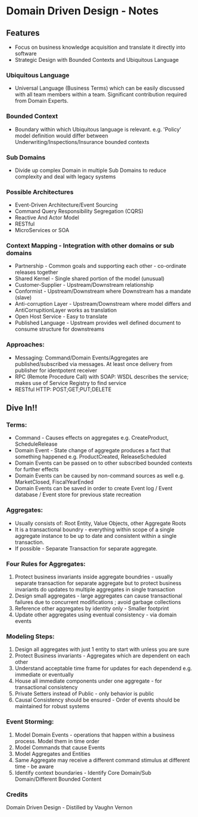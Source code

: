 # Domain Driven Design - Notes

## Features

- Focus on business knowledge acquisition and translate it directly into software
- Strategic Design with Bounded Contexts and Ubiquitous Language

### Ubiquitous Language

-  Universal Language (Business Terms) which can be easily discussed with all team members within a team. Significant contribution required from Domain Experts.

### Bounded Context

- Boundary within which Ubiquitous language is relevant. e.g. 'Policy' model definition would differ between Underwriting/Inspections/Insurance bounded contexts

### Sub Domains 

- Divide up complex Domain in multiple Sub Domains to reduce complexity and deal with legacy systems

### Possible Architectures

- Event-Driven Architecture/Event Sourcing
- Command Query Responsibility Segregation (CQRS)
- Reactive And Actor Model
- RESTful
- MicroServices or SOA

### Context Mapping - Integration with other domains or sub domains

- Partnership - Common goals and supporting each other - co-ordinate releases together
- Shared Kernel - Single shared portion of the model (unusual)
- Customer-Supplier - Upstream/Downstream relationship
- Conformist - Upstream/Downstream where Downstream has a mandate (slave)
- Anti-corruption Layer - Upstream/Downstream where model differs and AntiCorrupitionLayer works as translation
- Open Host Service - Easy to translate
- Published Language - Upstream provides well defined document to consume structure for downstreams

### Approaches:

- Messaging: Command/Domain Events/Aggregates are published/subscribed via messages. At least once delivery from publisher for identpotent receiver
- RPC (Remote Procedure Call) with SOAP: WSDL describes the service; makes use of Service Registry to find service
- RESTful HTTP: POST;GET;PUT;DELETE

## Dive In!!

### Terms:
- Command - Causes effects on aggregates e.g. CreateProduct, ScheduleRelease
- Domain Event - State change of aggregate produces a fact that something happened e.g. ProductCreated, ReleaseScheduled
- Domain Events can be passed on to other subscribed bounded contexts for further effects
- Domain Events can be caused by non-command sources as well e.g. MarketClosed, FiscalYearEnded
- Domain Events can be saved in order to create Event log / Event database / Event store for previous state recreation

### Aggregates:

- Usually consists of: Root Entity, Value Objects, other Aggregate Roots 
- It is a transactional boundry - everything within scope of a single aggregate instance to be up to date and consistent within a single transaction. 
- If possible - Separate Transaction for separate aggregate.

### Four Rules for Aggregates:
  1. Protect business invariants inside aggregate boundries - usually separate transaction for separate aggregate but to protect business invariants do updates to multiple aggregates in single transaction
  2. Design small aggregates - large aggregates can cause transactional failures due to concurrent modifications ; avoid garbage collections
  3. Reference other aggregates by identity only - Smaller footprint
  4. Update other aggregates using eventual consistency - via domain events

### Modeling Steps:
  1. Design all aggregates with just 1 entity to start with unless you are sure
  2. Protect Business invariants - Aggregates which are dependent on each other
  3. Understand acceptable time frame for updates for each dependend e.g. immediate or eventually
  4. House all immediate components under one aggregate - for transactional consistency
  5. Private Setters instead of Public - only behavior is public
  6. Causal Consistency should be ensured - Order of events should be maintained for robust systems

### Event Storming:
  1. Model Domain Events - operations that happen within a business process. Model them in time order
  2. Model Commands that cause Events
  3. Model Aggregates and Entities
  4. Same Aggregate may receive a different command stimulus at different time - be aware
  5. Identify context boundaries - Identify Core Domain/Sub Domain/Different Bounded Content

### Credits
Domain Driven Design - Distilled by Vaughn Vernon
